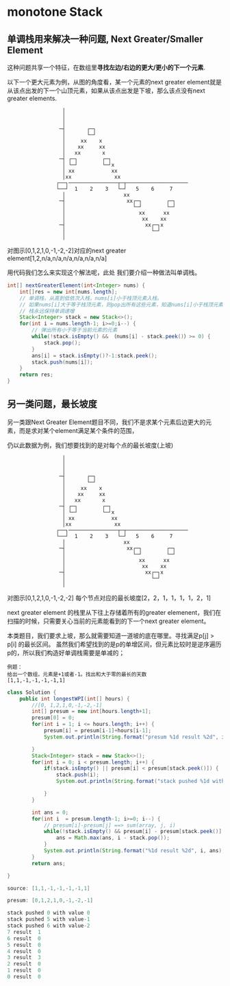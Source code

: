 # monotone Stack
## 单调栈用来解决一种问题, Next Greater/Smaller Element

这种问题共享一个特征，在数组里**寻找左边/右边的更大/更小的下一个元素**.

以下一个更大元素为例，从图的角度看，某一个元素的next greater element就是从该点出发的下一个山顶元素，如果从该点出发是下坡，那么该点没有next greater elements.

```
                  │
                  │
                  │
                 ─┤       ┌─┐
                  │       └─┘
                  │     xx    x
                  │    xx     xx
                  │   xx       x
                 ─┤ ┌─┐        ┌─┐
                  │ └─┘        └─┘x
                  │ xx            xx
                  │xx              xx
                ┌──┐────────────────┬─┬────────────────────
                └──┘  1    2    3   └─┘   5    6     7
                  │                   xx
                 ─┤                    xx┌─┐        ┌─┐
                  │                      └─┘        └─┘
                  │                        xx      xx
                  │                         xx    xx
                 ─┤                          xx┌─┐x
                  │                            └─┘
                  │

```

对图示[0,1,2,1,0,-1,-2,-2]对应的next greater element[1,2,n/a,n/a,n/a,n/a,n/a,n/a]

用代码我们怎么来实现这个解法呢，此处 我们要介绍一种做法叫单调栈。

```java
int[] nextGreaterElement(int<Integer> nums) {
    int[]res = new int[nums.length];
    // 单调栈，从高到低依次入栈，nums[i]小于栈顶元素入栈。
    // 如果nums[i]大于等于栈顶元素，则pop出所有这些元素，知道nums[i]小于栈顶元素，那么nums[i]入栈。
    // 栈永远保持单调递增
    Stack<Integer> stack = new Stack<>();
    for(int i = nums.length-1; i>=0;i--) {
        // 弹出所有小于等于当前元素的元素
        while(!stack.isEmpty() && （nums[i] - stack.peek()）>= 0) {
            stack.pop();
        }
        ans[i] = stack.isEmpty()?-1:stack.peek();
        stack.push(nums[i]); 
    }
    return res;
}
```


## 另一类问题，最长坡度
另一类跟Next Greater Element题目不同，我们不是求某个元素后边更大的元素，而是求对某个element满足某个条件的范围，

仍以此数据为例，我们想要找到的是对每个点的最长坡度(上坡)

```
                  │
                  │
                  │
                 ─┤       ┌─┐
                  │       └─┘
                  │     xx    x
                  │    xx     xx
                  │   xx       x
                 ─┤ ┌─┐        ┌─┐
                  │ └─┘        └─┘x
                  │ xx            xx
                  │xx              xx
                ┌──┐────────────────┬─┬────────────────────
                └──┘  1    2    3   └─┘   5    6     7
                  │                   xx
                 ─┤                    xx┌─┐        ┌─┐
                  │                      └─┘        └─┘
                  │                        xx      xx
                  │                         xx    xx
                 ─┤                          xx┌─┐x
                  │                            └─┘
                  │

```
对图示[0,1,2,1,0,-1,-2,-2] 每个节点对应的最长坡度[2，2，1，1，1，1，2，1]

next greater element 的栈里从下往上存储着所有的greater elemenent，我们在扫描的时候，只需要关心当前的元素能看到的下一个next greater element。

本类题目，我们要求上坡，那么就需要知道一道坡的底在哪里。寻找满足p[j] > p[i] 的最长区间。 虽然我们希望找到的是p的单增区间，但元素比较时是逆序遍历p的，所以我们构造好单调栈需要是单减的；
```
例题：
给出一个数组，元素是+1或者-1。找出和大于零的最长的天数
[1,1,-1,-1,-1,-1,1]

```

```java
class Solution {
    public int longestWPI(int[] hours) {
        //[0, 1,2,1,0,-1,-2,-1]
        int[] presum = new int[hours.length+1];
        presum[0] = 0;
        for(int i = 1; i <= hours.length; i++) {
            presum[i] = presum[i-1]+hours[i-1];
            System.out.println(String.format("presum %1d result %2d", i, presum[i]));

        }
        Stack<Integer> stack = new Stack<>();
        for(int i = 0; i < presum.length; i++) {
            if(stack.isEmpty() || presum[i] < presum[stack.peek()]) {
                stack.push(i);
                System.out.println(String.format("stack pushed %1d with value%2d", i, presum[i]));

            }
        }

        int ans = 0;
        for(int i  = presum.length-1; i>=0; i--) {
            // presum[i]-presum[j] ==> sum(array, j, i)
            while(!stack.isEmpty() && presum[i] - presum[stack.peek()] > 0]) {
                ans = Math.max(ans, i - stack.pop());
            }
            System.out.println(String.format("%1d result %2d", i, ans);
        }
        return ans;

}

source: [1,1,-1,-1,-1,-1,1]

presum: [0,1,2,1,0,-1,-2,-1]

stack pushed 0 with value 0
stack pushed 5 with value-1
stack pushed 6 with value-2
7 result  1
6 result  0
5 result  0
4 result  0
3 result  3
2 result  0
1 result  0
0 result  0

```


